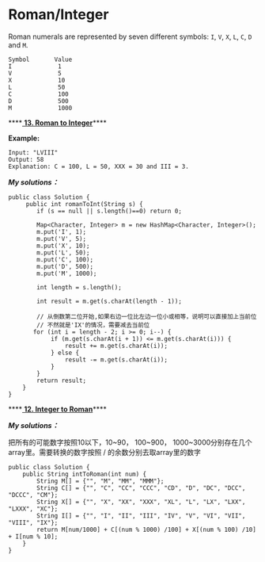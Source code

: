 # Roman/Integer

Roman numerals are represented by seven different symbols: `I`, `V`, `X`, `L`, `C`, `D` and `M`.

```text
Symbol       Value
I             1
V             5
X             10
L             50
C             100
D             500
M             1000
```

\*\*\*\*[ **13. Roman to Integer**](https://leetcode.com/problems/roman-to-integer/description/)\*\*\*\*

**Example:**

```text
Input: "LVIII"
Output: 58
Explanation: C = 100, L = 50, XXX = 30 and III = 3.
```

_**My solutions：**_

```text
public class Solution {
     public int romanToInt(String s) {
	    if (s == null || s.length()==0) return 0;
	    
	    Map<Character, Integer> m = new HashMap<Character, Integer>();
	    m.put('I', 1);
	    m.put('V', 5);
	    m.put('X', 10);
	    m.put('L', 50);
	    m.put('C', 100);
	    m.put('D', 500);
	    m.put('M', 1000);

	    int length = s.length();
	
	    int result = m.get(s.charAt(length - 1));
	
	    // 从倒数第二位开始,如果右边一位比左边一位小或相等，说明可以直接加上当前位
        // 不然就是'IX'的情况，需要减去当前位
       for (int i = length - 2; i >= 0; i--) {
	        if (m.get(s.charAt(i + 1)) <= m.get(s.charAt(i))) {
	            result += m.get(s.charAt(i));
	        } else {
	            result -= m.get(s.charAt(i));
	        }
	    }
	    return result;
	}
}
```

\*\*\*\*[ **12. Integer to Roman**](https://leetcode.com/problems/integer-to-roman/description/)\*\*\*\*

_**My solutions：**_

把所有的可能数字按照10以下，10~90， 100~900， 1000~3000分别存在几个array里。需要转换的数字按照 / 的余数分别去取array里的数字

```text
public class Solution {
    public String intToRoman(int num) {
        String M[] = {"", "M", "MM", "MMM"};
        String C[] = {"", "C", "CC", "CCC", "CD", "D", "DC", "DCC", "DCCC", "CM"};
        String X[] = {"", "X", "XX", "XXX", "XL", "L", "LX", "LXX", "LXXX", "XC"};
        String I[] = {"", "I", "II", "III", "IV", "V", "VI", "VII", "VIII", "IX"};   
        return M[num/1000] + C[(num % 1000) /100] + X[(num % 100) /10] + I[num % 10];
    }
}
```



